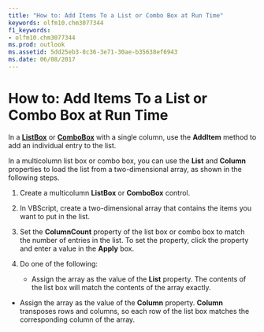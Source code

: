 ```yaml
---
title: "How to: Add Items To a List or Combo Box at Run Time"
keywords: olfm10.chm3077344
f1_keywords:
- olfm10.chm3077344
ms.prod: outlook
ms.assetid: 5dd25eb3-8c36-3e71-30ae-b35638ef6943
ms.date: 06/08/2017
---
```



# How to: Add Items To a List or Combo Box at Run Time

In a **[ListBox](listbox-object-outlook-forms-script.md)** or **[ComboBox](combobox-object-outlook-forms-script.md)** with a single column, use the **AddItem** method to add an individual entry to the list.

In a multicolumn list box or combo box, you can use the **List** and **Column** properties to load the list from a two-dimensional array, as shown in the following steps.

1. Create a multicolumn **ListBox** or **ComboBox** control.
    
2. In VBScript, create a two-dimensional array that contains the items you want to put in the list.
    
3. Set the **ColumnCount** property of the list box or combo box to match the number of entries in the list. To set the property, click the property and enter a value in the **Apply** box.
    
4. Do one of the following:
    
      - Assign the array as the value of the **List** property. The contents of the list box will match the contents of the array exactly.
    
  - Assign the array as the value of the **Column** property. **Column** transposes rows and columns, so each row of the list box matches the corresponding column of the array.
    

